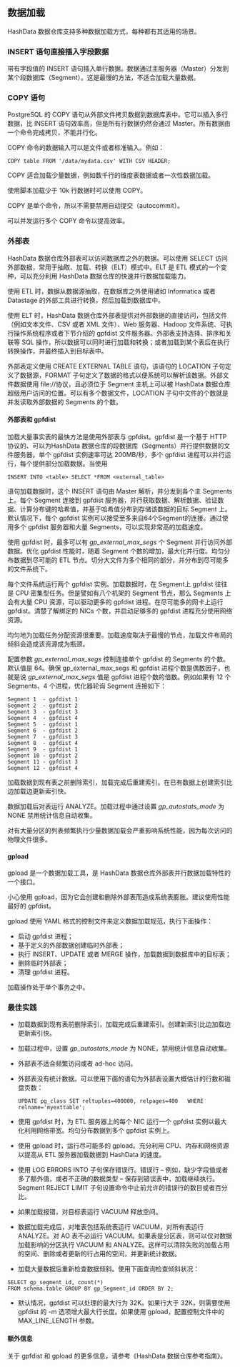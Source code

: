 ## 数据加载

HashData 数据仓库支持多种数据加载方式，每种都有其适用的场景。

### INSERT 语句直接插入字段数据

带有字段值的 INSERT 语句插入单行数据。数据通过主服务器（Master）分发到某个段数据库（Segment）。这是最慢的方法，不适合加载大量数据。

### COPY 语句

PostgreSQL 的 COPY 语句从外部文件拷贝数据到数据库表中。它可以插入多行数据，比 INSERT 语句效率高，但是所有行数据仍然会通过 Master。所有数据由一个命令完成拷贝，不能并行化。

COPY 命令的数据输入可以是文件或者标准输入。例如：

```
COPY table FROM '/data/mydata.csv' WITH CSV HEADER;
```

COPY 适合加载少量数据，例如数千行的维度表数据或者一次性数据加载。

使用脚本加载少于 10k 行数据时可以使用 COPY。

COPY 是单个命令，所以不需要禁用自动提交（autocommit）。

可以并发运行多个 COPY 命令以提高效率。

### 外部表

HashData 数据仓库外部表可以访问数据库之外的数据。可以使用 SELECT 访问外部数据，常用于抽取、加载、转换（ELT）模式中。ELT 是 ETL 模式的一个变种，可以充分利用 HashData 数据仓库的快速并行数据加载能力。

使用 ETL 时，数据从数据源抽取，在数据库之外使用诸如 Informatica 或者 Datastage 的外部工具进行转换，然后加载到数据库中。

使用 ELT 时，HashData 数据仓库外部表提供对外部数据的直接访问，包括文件（例如文本文件、CSV 或者 XML 文件）、Web 服务器、Hadoop 文件系统、可执行操作系统程序或者下节介绍的 gpfdist 文件服务器。外部表支持选择、排序和关联等 SQL 操作，所以数据可以同时进行加载和转换；或者加载到某个表后在执行转换操作，并最终插入到目标表中。

外部表定义使用 CREATE EXTERNAL TABLE 语句，该语句的 LOCATION 子句定义了数据源，FORMAT 子句定义了数据的格式以便系统可以解析该数据。外部文件数据使用 file://协议，且必须位于 Segment 主机上可以被 HashData 数据仓库超级用户访问的位置。可以有多个数据文件，LOCATION 子句中文件的个数就是并发读取外部数据的 Segments 的个数。

#### 外部表和 gpfdist

加载大量事实表的最快方法是使用外部表与 gpfdist。gpfdist 是一个基于 HTTP 协议的、可以为HashData 数据仓库的段数据库（Segments）并行提供数据的文件服务器。单个 gpfdist 实例速率可达 200MB/秒，多个 gpfdist 进程可以并行运行，每个提供部分加载数据。当使用

```
INSERT INTO <table> SELECT *FROM <external_table>
```

语句加载数据时，这个 INSERT 语句由 Master 解析，并分发到各个主 Segments 上。每个 Segment 连接到 gpfdist 服务器，并行获取数据、解析数据、验证数据、计算分布键的哈希值，并基于哈希值分布到存储该数据的目标 Segment 上。默认情况下，每个 gpfdist 实例可以接受至多来自64个Segment的连接。通过使用多个 gpfdist 服务器和大量 Segments，可以实现非常高的加载速度。

使用 gpfdist 时，最多可以有 _gp\_external\_max\_segs_ 个 Segment 并行访问外部数据。优化 gpfdist 性能时，随着 Segment 个数的增加，最大化并行度。均匀分布数据到尽可能的 ETL 节点。切分大文件为多个相同的部分，并分布到尽可能多的文件系统下。

每个文件系统运行两个 gpfdist 实例。加载数据时，在 Segment上 gpfdist 往往是 CPU 密集型任务。但是譬如有八个机架的 Segment 节点，那么 Segments 上会有大量 CPU 资源，可以驱动更多的 gpfdist 进程。在尽可能多的网卡上运行 gpfdist。清楚了解绑定的 NICs 个数，并启动足够多的 gpfdist 进程充分使用网络资源。

均匀地为加载任务分配资源很重要。加载速度取决于最慢的节点，加载文件布局的倾斜会造成该资源成为瓶颈。

配置参数 _gp\_external\_max\_segs_ 控制连接单个 gpfdist 的 Segments 的个数。默认值是 64。确保 gp\_external\_max\_segs 和 gpfdist 进程个数是偶数因子，也就是说 _gp\_external\_max\_segs_ 值是 gpfdist 进程个数的倍数。例如如果有 12 个 Segments、4  个进程，优化器轮询 Segment 连接如下：

```
Segment 1  - gpfdist 1
Segment 2  - gpfdist 2
Segment 3  - gpfdist 3
Segment 4  - gpfdist 4
Segment 5  - gpfdist 1
Segment 6  - gpfdist 2
Segment 7  - gpfdist 3
Segment 8  - gpfdist 4
Segment 9  - gpfdist 1
Segment 10 - gpfdist 2
Segment 11 - gpfdist 3
Segment 12 - gpfdist 4
```

加载数据到现有表之前删除索引，加载完成后重建索引。在已有数据上创建索引比边加载边更新索引快。

数据加载后对表运行 ANALYZE。加载过程中通过设置 _gp\_autostats\_mode_ 为 NONE 禁用统计信息自动收集。

对有大量分区的列表频繁执行少量数据加载会严重影响系统性能，因为每次访问的物理文件很多。

#### gpload

gpload 是一个数据加载工具，是 HashData 数据仓库外部表并行数据加载特性的一个接口。

小心使用 gpload，因为它会创建和删除外部表而造成系统表膨胀。建议使用性能最好的 gpfdist。

gpload 使用 YAML 格式的控制文件来定义数据加载规范，执行下面操作：

* 启动 gpfdist 进程；
* 基于定义的外部数据创建临时外部表；
* 执行 INSERT、UPDATE 或者 MERGE 操作，加载数据到数据库中的目标表；
* 删除临时外部表；
* 清理 gpfdist 进程。

加载操作处于单个事务之中。

### 最佳实践

* 加载数据到现有表前删除索引，加载完成后重建索引。创建新索引比边加载边更新索引快。
* 加载过程中，设置 _gp\_autostats\_mode_ 为 NONE，禁用统计信息自动收集。
* 外部表不适合频繁访问或者 ad-hoc 访问。
* 外部表没有统计数据。可以使用下面的语句为外部表设置大概估计的行数和磁盘页数：

	```
	UPDATE pg_class SET reltuples=400000, relpages=400   WHERE 	relname='myexttable';
	```

* 使用 gpfdist 时，为 ETL 服务器上的每个 NIC 运行一个 gpfdist 实例以最大化利用网络带宽。均匀分布数据到多个 gpfdist 实例上。
* 使用 gpload 时，运行尽可能多的 gpload。充分利用 CPU、内存和网络资源以提高从 ETL 服务器加载数据到 HashData 的速度。
* 使用 LOG ERRORS INTO 子句保存错误行。错误行 – 例如，缺少字段值或者多了额外值，或者不正确的数据类型 – 保存到错误表中，加载继续执行。Segment REJECT LIMIT 子句设置命令中止前允许的错误行的数目或者百分比。
* 如果加载报错，对目标表运行 VACUUM 释放空间。
* 数据加载完成后，对堆表包括系统表运行 VACUUM，对所有表运行 ANALYZE。对 AO 表不必运行 VACUUM。如果表是分区表，则可以仅对数据加载影响的分区执行 VACUUM 和 ANALYZE。这样可以清除失败的加载占用的空间、删除或者更新的行占用的空间，并更新统计数据。
* 加载大量数据后重新检查数据倾斜。使用下面查询检查倾斜状况：

```
SELECT gp_segment_id, count(*)
FROM schema.table GROUP BY gp_Segment_id ORDER BY 2;
```

* 默认情况，gpfdist 可以处理的最大行为 32K。如果行大于 32K，则需要使用 gpfdist 的 -m 选项增大最大行长度。如果使用 gpload，配置控制文件中的 MAX\_LINE\_LENGTH 参数。

#### 额外信息

关于 gpfdist 和 gpload 的更多信息，请参考《HashData 数据仓库参考指南》。

